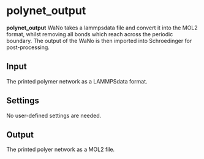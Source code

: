 # polynet_output
**polynet_output** WaNo takes a lammpsdata file and convert it into the MOL2 format, whilst removing all bonds which reach across the periodic boundary.
The output of the WaNo is then imported into Schroedinger for post-processing.

## Input
The printed polymer network as a LAMMPSdata format.

## Settings
No user-defined settings are needed.

## Output
The printed polyer network as a MOL2 file.